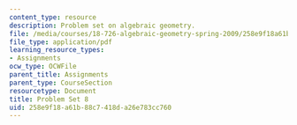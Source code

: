 ```yaml
---
content_type: resource
description: Problem set on algebraic geometry.
file: /media/courses/18-726-algebraic-geometry-spring-2009/258e9f18a61b88c7418da26e783cc760_MIT18_726s09_pset08.pdf
file_type: application/pdf
learning_resource_types:
- Assignments
ocw_type: OCWFile
parent_title: Assignments
parent_type: CourseSection
resourcetype: Document
title: Problem Set 8
uid: 258e9f18-a61b-88c7-418d-a26e783cc760
---
```


